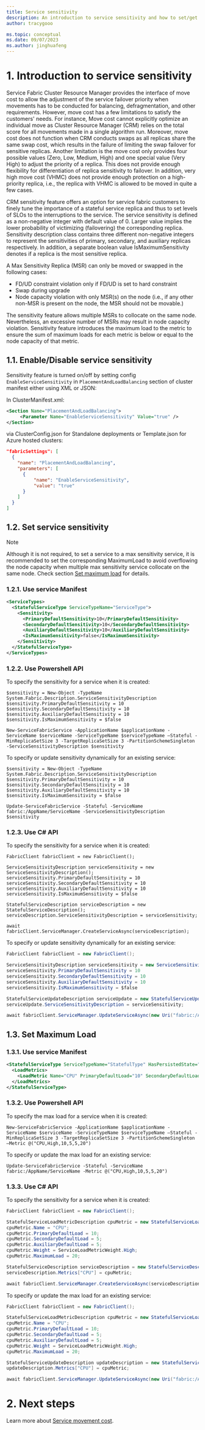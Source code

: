 ```yaml
---
title: Service sensitivity
description: An introduction to service sensitivity and how to set/get service sensitivity description
author: tracygooo

ms.topic: conceptual
ms.date: 09/07/2023
ms.author: jinghuafeng
---
```


# 1. Introduction to service sensitivity
Service Fabric Cluster Resource Manager provides the interface of move cost to allow the adjustment of the service failover priority when movements has to be conducted for balancing, defragmentation, and other requirements. However, move cost has a few limitations to satisfy the customers' needs. For instance, Move cost cannot explicitly optimize an individual move as Cluster Resource Manager (CRM) relies on the total score for all movements made in a single algorithm run. Moreover, move cost does not function when CRM conducts swaps as all replicas share the same swap cost, which results in the failure of limiting the swap failover for sensitive replicas. Another limitation is the move cost only provides four possible values  (Zero, Low, Medium, High) and one special value (Very High) to adjust the priority of a replica. This does not provide enough flexibility for differentiation of replica sensitivity to failover. In addition, very high move cost (VHMC) does not provide enough protection on a high-priority replica, i.e., the replica with VHMC is allowed to be moved in quite a few cases.

CRM sensitivity feature offers an option for service fabric customers to finely tune the importance of a stateful service replica and thus to set levels of SLOs to the interruptions to the service. The service sensitivity is defined as a non-negative integer with default value of 0. Larger value implies the lower probability of victimizing (failovering) the corresponding replica. Sensitivity description class contains three different non-negative integers to represent the sensitivities of primary, secondary, and auxiliary replicas respectively. In addition, a separate boolean value IsMaximumSensitivity denotes if a replica is the most sensitive replica. 

A Max Sensitivity Replica (MSR) can only be moved or swapped in the following cases:
* FD/UD constraint violation only if FD/UD is set to hard constraint
* Swap during upgrade
* Node capacity violation with only MSR(s) on the node (i.e., if any other non-MSR is present on the node, the MSR should not be movable.)

The sensitivity feature allows multiple MSRs to collocate on the same node. Nevertheless, an excessive number of MSRs may result in node capacity violation. Sensitivity feature introduces the maximum load to the metric to ensure the sum of maximum loads for each metric is below or equal to the node capacity of that metric.
## 1.1. Enable/Disable service sensitivity

Sensitivity feature is turned on/off by setting config `EnableServiceSensitivity` in `PlacementAndLoadBalancing` section of cluster manifest either using XML or JSON:

In ClusterManifest.xml:
``` xml
<Section Name="PlacementAndLoadBalancing">
     <Parameter Name="EnableServiceSensitivity" Value="true" />
</Section>
```

via ClusterConfig.json for Standalone deployments or Template.json for Azure hosted clusters:

```json
"fabricSettings": [
  {
    "name": "PlacementAndLoadBalancing",
    "parameters": [
      {
          "name": "EnableServiceSensitivity",
          "value": "true"
      }
    ]
  }
]
```

## 1.2. Set service sensitivity
> [!NOTE]
> Although it is not required, to set a service to a max sensitivity service, it is recommended to set the corresponding MaximumLoad to avoid overflowing the node capacity when multiple max sensitivity service collocate on the same node. Check section [Set maximum load](#13-set-maximum-load) for details.

### 1.2.1. Use service Manifest
```xml
<ServiceTypes>
  <StatefulServiceType ServiceTypeName="ServiceType">
    <Sensitivity>
      <PrimaryDefaultSensitivity>10</PrimaryDefaultSensitivity>
      <SecondaryDefaultSensitivity>10</SecondaryDefaultSensitivity>
      <AuxiliaryDefaultSensitivity>10</AuxiliaryDefaultSensitivity>
      <IsMaximumSensitivity>false</IsMaximumSensitivity>
    </Sensitivity>
  </StatefulServiceType>
</ServiceTypes>
```

### 1.2.2. Use Powershell API
To specify the sensitivity for a service when it is created:
```posh
$sensitivity = New-Object -TypeName System.Fabric.Description.ServiceSensitivityDescription
$sensitivity.PrimaryDefaultSensitivity = 10
$sensitivity.SecondaryDefaultSensitivity = 10
$sensitivity.AuxiliaryDefaultSensitivity = 10
$sensitivity.IsMaximumSensitivity = $false

New-ServiceFabricService -ApplicationName $applicationName -ServiceName $serviceName -ServiceTypeName $serviceTypeName –Stateful -MinReplicaSetSize 3 -TargetReplicaSetSize 3 -PartitionSchemeSingleton -ServiceSensitivityDescription $sensitivity
```

To specify or update sensitivity dynamically for an existing service: 
```posh
$sensitivity = New-Object -TypeName System.Fabric.Description.ServiceSensitivityDescription
$sensitivity.PrimaryDefaultSensitivity = 10
$sensitivity.SecondaryDefaultSensitivity = 10
$sensitivity.AuxiliaryDefaultSensitivity = 10
$sensitivity.IsMaximumSensitivity = $false

Update-ServiceFabricService -Stateful -ServiceName fabric:/AppName/ServiceName -ServiceSensitivityDescription $sensitivity
```

### 1.2.3. Use C# API
To specify the sensitivity for a service when it is created:
```posh
FabricClient fabricClient = new FabricClient();

ServiceSensitivityDescription serviceSensitivity = new ServiceSensitivityDescription();
serviceSensitivity.PrimaryDefaultSensitivity = 10
serviceSensitivity.SecondaryDefaultSensitivity = 10
serviceSensitivity.AuxiliaryDefaultSensitivity = 10
serviceSensitivity.IsMaximumSensitivity = $false

StatefulServiceDescription serviceDescription = new StatefulServiceDescription();
serviceDescription.ServiceSensitivityDescription = serviceSensitivity; 

await fabricClient.ServiceManager.CreateServiceAsync(serviceDescription);
```

To specify or update sensitivity dynamically for an existing service: 
```csharp
FabricClient fabricClient = new FabricClient();

ServiceSensitivityDescription serviceSensitivity = new ServiceSensitivityDescription();
serviceSensitivity.PrimaryDefaultSensitivity = 10
serviceSensitivity.SecondaryDefaultSensitivity = 10
serviceSensitivity.AuxiliaryDefaultSensitivity = 10
serviceSensitivity.IsMaximumSensitivity = $false

StatefulServiceUpdateDescription serviceUpdate = new StatefulServiceUpdateDescription();
serviceUpdate.ServiceSensitivityDescription = serviceSensitivity; 

await fabricClient.ServiceManager.UpdateServiceAsync(new Uri("fabric:/AppName/ServiceName"), serviceUpdate);
```

## 1.3. Set Maximum Load
### 1.3.1. Use service Manifest
```xml
<StatefulServiceType ServiceTypeName="StatefulType" HasPersistedState="true">
  <LoadMetrics>
    <LoadMetric Name="CPU" PrimaryDefaultLoad="10" SecondaryDefaultLoad="5" AuxiliaryDefaultLoad="5" Weight="High" MaximumLoad="20"/>
  </LoadMetrics>
</StatefulServiceType>

```
### 1.3.2. Use Powershell API
To specify the max load for a service when it is created:
```posh
New-ServiceFabricService -ApplicationName $applicationName -ServiceName $serviceName -ServiceTypeName $serviceTypeName –Stateful -MinReplicaSetSize 3 -TargetReplicaSetSize 3 -PartitionSchemeSingleton –Metric @("CPU,High,10,5,5,20")
```

To specify or update the max load for an existing service:
```posh
Update-ServiceFabricService -Stateful -ServiceName fabric:/AppName/ServiceName -Metric @("CPU,High,10,5,5,20")
```
### 1.3.3. Use C# API
To specify the sensitivity for a service when it is created:
```csharp
FabricClient fabricClient = new FabricClient();

StatefulServiceLoadMetricDescription cpuMetric = new StatefulServiceLoadMetricDescription();
cpuMetric.Name = "CPU";
cpuMetric.PrimaryDefaultLoad = 10;
cpuMetric.SecondaryDefaultLoad = 5;
cpuMetric.AuxiliaryDefaultLoad = 5;
cpuMetric.Weight = ServiceLoadMetricWeight.High;
cpuMetric.MaximumLoad = 20;

StatefulServiceDescription serviceDescription = new StatefulServiceDescription();
serviceDescription.Metrics["CPU"] = cpuMetric;

await fabricClient.ServiceManager.CreateServiceAsync(serviceDescription);
```

To specify or update the max load for an existing service:
```csharp
FabricClient fabricClient = new FabricClient();

StatefulServiceLoadMetricDescription cpuMetric = new StatefulServiceLoadMetricDescription();
cpuMetric.Name = "CPU";
cpuMetric.PrimaryDefaultLoad = 10;
cpuMetric.SecondaryDefaultLoad = 5;
cpuMetric.AuxiliaryDefaultLoad = 5;
cpuMetric.Weight = ServiceLoadMetricWeight.High;
cpuMetric.MaximumLoad = 20;

StatefulServiceUpdateDescription updateDescription = new StatefulServiceUpdateDescription();
updateDescription.Metrics["CPU"] = cpuMetric;

await fabricClient.ServiceManager.UpdateServiceAsync(new Uri("fabric:/AppName/ServiceName"), updateDescription);
```

# 2. Next steps
Learn more about [Service movement cost](service-fabric-cluster-resource-manager-movement-cost.md).